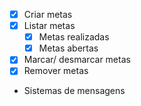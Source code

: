 - [x] Criar metas
- [x] Listar metas
  - [x] Metas realizadas
  - [x] Metas abertas
- [x] Marcar/ desmarcar metas
- [x] Remover metas
- Sistemas de mensagens
